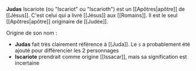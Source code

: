 **Judas** Iscariote (ou "Iscariot" ou "Iscarioth") est un [[Apôtres|apôtre]] de [[Jésus]]. C'est celui qui a livré [[Jésus]] aux [[Romains]]. Il est le seul [[Apôtres|apôtre]] originaire de [[Judée]].

Origine de son nom :
- **Judas** fait très clairement référence à [[Juda]]. Le `s` a probablement été ajouté pour différencier les 2 personnages
- **Iscariote** prendrait comme origine [[Issacar]], mais sa signification est incertaine